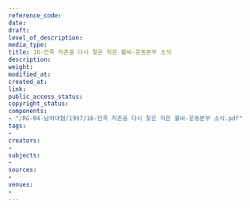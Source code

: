```yaml
---
reference_code: 
date: 
draft: 
level_of_description: 
media_type: 
title: 16-민족 자존을 다시 찾은 작은 불씨-운동본부 소식
description: 
weight: 
modified_at: 
created_at: 
link: 
public_access_status: 
copyright_status: 
components:
- "/RG-04-남여대협/1997/16-민족 자존을 다시 찾은 작은 불씨-운동본부 소식.pdf"
tags:
- 
creators:
- 
subjects:
- 
sources:
- 
venues:
- 
---
```


